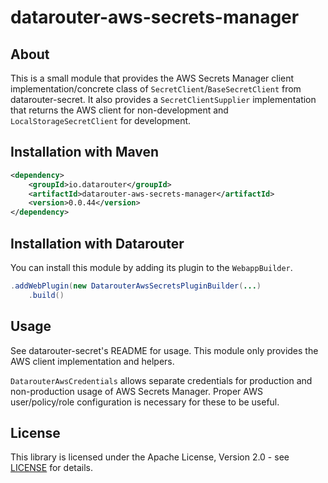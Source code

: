 # datarouter-aws-secrets-manager

## About

This is a small module that provides the AWS Secrets Manager client implementation/concrete class of `SecretClient`/`BaseSecretClient` from datarouter-secret. It also provides a `SecretClientSupplier` implementation that returns the AWS client for non-development and `LocalStorageSecretClient` for development.

## Installation with Maven

```xml
<dependency>
	<groupId>io.datarouter</groupId>
	<artifactId>datarouter-aws-secrets-manager</artifactId>
	<version>0.0.44</version>
</dependency>
```

## Installation with Datarouter

You can install this module by adding its plugin to the `WebappBuilder`.

```java
.addWebPlugin(new DatarouterAwsSecretsPluginBuilder(...)
	.build()
```

## Usage

See datarouter-secret's README for usage. This module only provides the AWS client implementation and helpers.

`DatarouterAwsCredentials` allows separate credentials for production and non-production usage of AWS Secrets Manager. Proper AWS user/policy/role configuration is necessary for these to be useful.

## License

This library is licensed under the Apache License, Version 2.0 - see [LICENSE](../LICENSE) for details.
